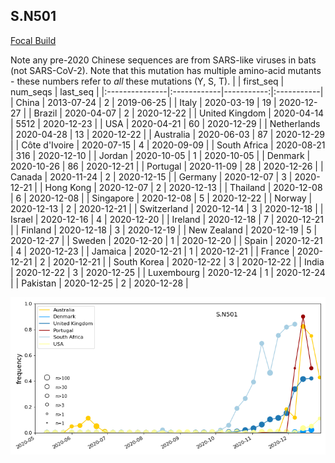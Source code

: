 

## S.N501
[Focal Build](https://nextstrain.org/groups/neherlab/ncov/S.N501?)

Note any pre-2020 Chinese sequences are from SARS-like viruses in bats (not SARS-CoV-2).
Note that this mutation has multiple amino-acid mutants - these numbers refer to _all_ these mutations (Y, S, T).
|                | first_seq   |   num_seqs | last_seq   |
|:---------------|:------------|-----------:|:-----------|
| China          | 2013-07-24  |          2 | 2019-06-25 |
| Italy          | 2020-03-19  |         19 | 2020-12-27 |
| Brazil         | 2020-04-07  |          2 | 2020-12-22 |
| United Kingdom | 2020-04-14  |       5512 | 2020-12-23 |
| USA            | 2020-04-21  |         60 | 2020-12-29 |
| Netherlands    | 2020-04-28  |         13 | 2020-12-22 |
| Australia      | 2020-06-03  |         87 | 2020-12-29 |
| Côte d'Ivoire  | 2020-07-15  |          4 | 2020-09-09 |
| South Africa   | 2020-08-21  |        316 | 2020-12-10 |
| Jordan         | 2020-10-05  |          1 | 2020-10-05 |
| Denmark        | 2020-10-26  |         86 | 2020-12-21 |
| Portugal       | 2020-11-09  |         28 | 2020-12-26 |
| Canada         | 2020-11-24  |          2 | 2020-12-15 |
| Germany        | 2020-12-07  |          3 | 2020-12-21 |
| Hong Kong      | 2020-12-07  |          2 | 2020-12-13 |
| Thailand       | 2020-12-08  |          6 | 2020-12-08 |
| Singapore      | 2020-12-08  |          5 | 2020-12-22 |
| Norway         | 2020-12-13  |          2 | 2020-12-21 |
| Switzerland    | 2020-12-14  |          3 | 2020-12-18 |
| Israel         | 2020-12-16  |          4 | 2020-12-20 |
| Ireland        | 2020-12-18  |          7 | 2020-12-21 |
| Finland        | 2020-12-18  |          3 | 2020-12-19 |
| New Zealand    | 2020-12-19  |          5 | 2020-12-27 |
| Sweden         | 2020-12-20  |          1 | 2020-12-20 |
| Spain          | 2020-12-21  |          4 | 2020-12-23 |
| Jamaica        | 2020-12-21  |          1 | 2020-12-21 |
| France         | 2020-12-21  |          2 | 2020-12-21 |
| South Korea    | 2020-12-22  |          3 | 2020-12-22 |
| India          | 2020-12-22  |          3 | 2020-12-25 |
| Luxembourg     | 2020-12-24  |          1 | 2020-12-24 |
| Pakistan       | 2020-12-25  |          2 | 2020-12-28 |

![Overall trends S.N501](/overall_trends_figures/overall_trends_S.N501.png)